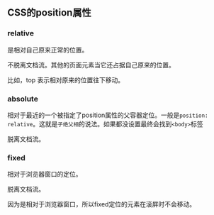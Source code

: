 ## CSS的position属性

### relative

是相对自己原来正常的位置。

不脱离文档流。其他的页面元素当它还占据自己原来的位置。

比如，top 表示相对原来的位置往下移动。



### absolute

相对于最近的一个被指定了position属性的父容器定位。一般是`position: relative`。这就是`子绝父相`的说法。如果都没设置最终会找到`<body>`标签

脱离文档流。



### fixed

相对于浏览器窗口的定位。

脱离文档流。

因为是相对于浏览器窗口，所以fixed定位的元素在滚屏时不会移动。